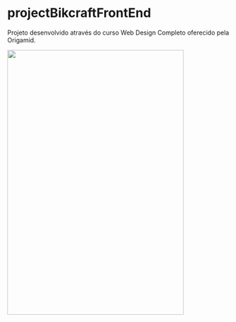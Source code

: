 # projectBikcraftFrontEnd
Projeto desenvolvido através do curso Web Design Completo oferecido pela Origamid.

<img src="https://media.giphy.com/media/lqe9KWK4lQbuPExj72/giphy.gif" width="400" height="600"/>
